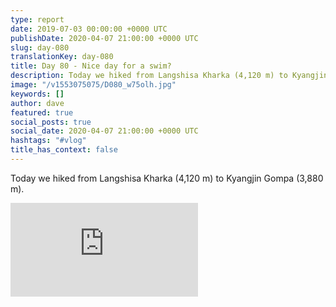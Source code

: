 ```yaml
---
type: report
date: 2019-07-03 00:00:00 +0000 UTC
publishDate: 2020-04-07 21:00:00 +0000 UTC
slug: day-080
translationKey: day-080
title: Day 80 - Nice day for a swim?
description: Today we hiked from Langshisa Kharka (4,120 m) to Kyangjin Gompa (3,880 m).
image: "/v1553075075/D080_w75olh.jpg"
keywords: []
author: dave
featured: true
social_posts: true
social_date: 2020-04-07 21:00:00 +0000 UTC
hashtags: "#vlog"
title_has_context: false
---
```


Today we hiked from Langshisa Kharka (4,120 m) to Kyangjin Gompa (3,880 m).

<iframe class="youtube75" src="https://www.youtube.com/embed/N4AyLCkcEKU" frameborder="0" allow="accelerometer; autoplay; encrypted-media; gyroscope; picture-in-picture" allowfullscreen></iframe>

